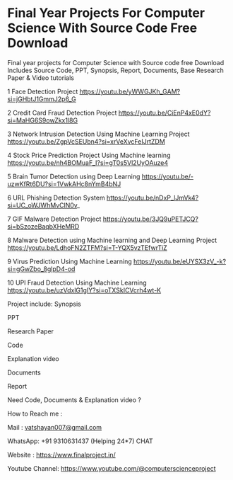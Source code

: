 # Final Year Projects For Computer Science With Source Code Free Download
Final year projects for Computer Science with Source code free Download Includes Source Code, PPT, Synopsis, Report, Documents, Base Research Paper &amp; Video tutorials

1	Face Detection Project	https://youtu.be/yWWGJKh_GAM?si=jGHbtJ1GmmJ2p6_G

2	Credit Card Fraud Detection Project	https://youtu.be/CiEnP4xE0dY?si=MaHG6S9owZkx1l8G

3	Network Intrusion Detection Using Machine Learning Project	https://youtu.be/ZgpVcSEUbn4?si=xrVeXvcFeIJrtZDM

4	Stock Price Prediction Project Using Machine learning	https://youtu.be/nh4BOMuaF_I?si=gT0s5Vl2UyOAuze4

5	Brain Tumor Detection using Deep Learning	https://youtu.be/-uzwKfRt6DU?si=1VwkAHc8nYmB4bNJ

6	URL Phishing Detection System	https://youtu.be/nDxP_lJmVk4?si=UC_oWJWhMvClN0v_

7	GIF Malware Detection Project	https://youtu.be/3JQ9uPETJCQ?si=bSzozeBaqbXHeMRD

8	Malware Detection using Machine learning and Deep Learning Project	https://youtu.be/LdhoFN2ZTFM?si=T-YQX5vzTEfwrTiZ

9	Virus Prediction Using Machine Learning	https://youtu.be/eUYSX3zV_-k?si=gGwZbo_8glpD4-od

10	UPI Fraud Detection Using Machine Learning	https://youtu.be/uzVdxlG1gIY?si=oTXSkICVcrh4wt-K

Project include:
Synopsis

PPT

Research Paper

Code

Explanation video

Documents

Report

Need Code, Documents & Explanation video ?

How to Reach me :

Mail : vatshayan007@gmail.com

WhatsApp: +91 9310631437 (Helping 24*7) CHAT

Website : https://www.finalproject.in/

Youtube Channel: https://www.youtube.com/@computerscienceproject
